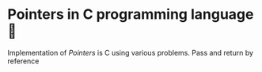 # Pointers in C programming language :100:
Implementation of *Pointers* is C using various problems. Pass and return by reference
